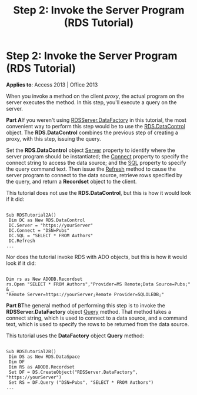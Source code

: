 ﻿---
title: 'Step 2: Invoke the Server Program (RDS Tutorial)'
TOCTitle: 'Step 2: Invoke the Server Program (RDS Tutorial)'
ms:assetid: 45429faa-c1e2-d448-a5b4-b2d77cb94377
ms:mtpsurl: https://msdn.microsoft.com/library/JJ249211(v=office.15)
ms:contentKeyID: 48544549
ms.date: 09/18/2015
mtps_version: v=office.15
---

# Step 2: Invoke the Server Program (RDS Tutorial)


**Applies to**: Access 2013 | Office 2013

When you invoke a method on the client *proxy*, the actual program on the server executes the method. In this step, you'll execute a query on the server.

**Part A**If you weren't using [RDSServer.DataFactory](datafactory-object-rdsserver.md) in this tutorial, the most convenient way to perform this step would be to use the [RDS.DataControl](datacontrol-object-rds.md) object. The **RDS.DataControl** combines the previous step of creating a proxy, with this step, issuing the query.

Set the **RDS.DataControl** object [Server](server-property-rds.md) property to identify where the server program should be instantiated; the [Connect](connect-property-rds.md) property to specify the connect string to access the data source; and the [SQL](https://msdn.microsoft.com/library/jj248989\(v=office.15\)) property to specify the query command text. Then issue the [Refresh](refresh-method-rds.md) method to cause the server program to connect to the data source, retrieve rows specified by the query, and return a **Recordset** object to the client.

This tutorial does not use the **RDS.DataControl**, but this is how it would look if it did:

``` 
 
Sub RDSTutorial2A() 
 Dim DC as New RDS.DataControl 
 DC.Server = "https://yourServer" 
 DC.Connect = "DSN=Pubs" 
 DC.SQL = "SELECT * FROM Authors" 
 DC.Refresh 
... 
```

Nor does the tutorial invoke RDS with ADO objects, but this is how it would look if it did:

``` 
 
Dim rs as New ADODB.Recordset 
rs.Open "SELECT * FROM Authors","Provider=MS Remote;Data Source=Pubs;" & _ 
"Remote Server=https://yourServer;Remote Provider=SQLOLEDB;" 
```

**Part B**The general method of performing this step is to invoke the **RDSServer.DataFactory** object [Query](query-method-rds.md) method. That method takes a connect string, which is used to connect to a data source, and a command text, which is used to specify the rows to be returned from the data source.

This tutorial uses the **DataFactory** object **Query** method:

``` 
 
Sub RDSTutorial2B() 
 Dim DS as New RDS.DataSpace 
 Dim DF 
 Dim RS as ADODB.Recordset 
 Set DF = DS.CreateObject("RDSServer.DataFactory", "https://yourServer") 
 Set RS = DF.Query ("DSN=Pubs", "SELECT * FROM Authors") 
... 
```

